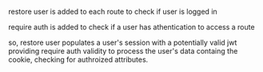 restore user is added to each route to check if user is logged in

require auth is added to check if a user has athentication to access a route

so, restore user populates a user's session with a potentially valid jwt providing require auth validity to process the user's data containg the cookie, checking for authroized attributes.